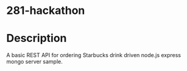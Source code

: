 # 281-hackathon

# Description
A basic REST API for ordering Starbucks drink driven node.js express mongo server sample.

